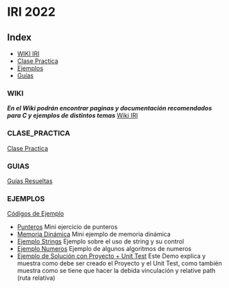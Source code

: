 # IRI 2022

## Index
- [WIKI IRI](#WIKI)
- [Clase Practica](#CLASE_PRACTICA)
- [Ejemplos](#EJEMPLOS)
- [Guías](#GUIAS)

### WIKI
***En el Wiki podrán encontrar paginas y documentación recomendados para C y ejemplos de distintos temas***
[Wiki IRI](https://github.com/eastanganelli/UF_FICEN_AYUDANTIA_IRI_2022_2C/wiki)

### CLASE_PRACTICA
[Clase Practica](https://github.com/eastanganelli/UF_FICEN_AYUDANTIA_IRI_2022_2C/tree/Clase_Practica)

### GUIAS
[Guías Resueltas](https://github.com/eastanganelli/UF_FICEN_AYUDANTIA_IRI_2022_2C/tree/Guia_Ejercicios_Resueltos)

### EJEMPLOS
[Códigos de Ejemplo](https://github.com/eastanganelli/UF_FICEN_AYUDANTIA_IRI_2022_2C/tree/Ejemplos/EJEMPLOS)
 - [Punteros](https://github.com/eastanganelli/UF_FICEN_AYUDANTIA_IRI_2022_2C/blob/Ejemplos/EJEMPLOS/punteros.cpp) Mini ejercicio de punteros
 - [Memoria Dinámica](https://github.com/eastanganelli/UF_FICEN_AYUDANTIA_IRI_2022_2C/blob/Ejemplos/EJEMPLOS/memoria_dinamica.cpp) Mini ejemplo de memoria dinámica
 - [Ejemplo Strings](https://github.com/eastanganelli/UF_FICEN_AYUDANTIA_IRI_2022_2C/blob/Ejemplos/EJEMPLOS/ejemplo_strings.c) Ejemplo sobre el uso de string y su control
 - [Ejemplo Numeros](https://github.com/eastanganelli/UF_FICEN_AYUDANTIA_IRI_2022_2C/blob/Ejemplos/EJEMPLOS/ejemplo_numeros.c) Ejemplo de algunos algoritmos de numeros
 - [Ejemplo de Solución con Proyecto + Unit Test](https://github.com/eastanganelli/UF_FICEN_AYUDANTIA_IRI_2022_2C/tree/Ejemplos/EJEMPLO_PROYECTO_%2B_UNIT_TEST)
Este Demo explica y muestra como debe ser creado el Proyecto y el Unit Test, como también muestra como se tiene que hacer la debida vinculación y relative path (ruta relativa)
